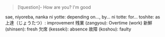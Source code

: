 > [!question]- How are you?
> I'm good


sae, niyoreba, nanka
ni yotte: depending on..., by...
ni totte: for...
toshite: as
上達（じょうたつ）: improvement
残業 (zangyou): Overtime (work)
新鮮 (shinsen): fresh 
欠席 (kesseki): absence
故障 (koshou): faulty